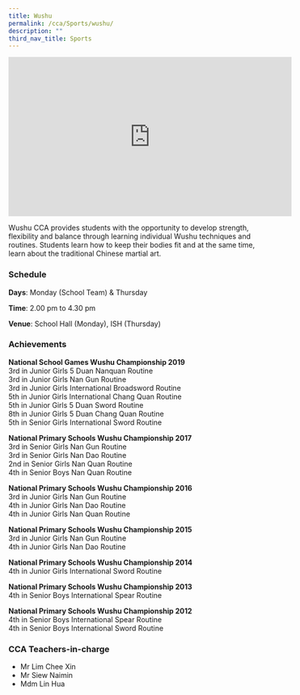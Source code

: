 ```yaml
---
title: Wushu
permalink: /cca/Sports/wushu/
description: ""
third_nav_title: Sports
---
```

<center><iframe width="560" height="315" src="https://www.youtube.com/embed/IQRUjZ9wp7M" title="Wushu" frameborder="0" allow="accelerometer; autoplay; clipboard-write; encrypted-media; gyroscope; picture-in-picture" allowfullscreen></iframe></center>

Wushu CCA provides students with the opportunity to develop strength, flexibility and balance through learning individual Wushu techniques and routines. Students learn how to keep their bodies fit and at the same time, learn about the traditional Chinese martial art.

  

### Schedule

**Days**: Monday (School Team) & Thursday

**Time**: 2.00 pm to 4.30 pm

**Venue**: School Hall (Monday), ISH (Thursday)

  

### Achievements

**National School Games Wushu Championship 2019**    
3rd in Junior Girls 5 Duan Nanquan Routine   
3rd in Junior Girls Nan Gun Routine   
3rd in Junior Girls International Broadsword Routine   
5th in Junior Girls International Chang Quan Routine   
5th in Junior Girls 5 Duan Sword Routine   
8th in Junior Girls 5 Duan Chang Quan Routine   
5th in Senior Girls International Sword Routine

  

**National Primary Schools Wushu Championship 2017**   
3rd in Senior Girls Nan Gun Routine   
3rd in Senior Girls Nan Dao Routine   
2nd in Senior Girls Nan Quan Routine    
4th in Senior Boys Nan Quan Routine

  

**National Primary Schools Wushu Championship 2016**     
3rd in Junior Girls Nan Gun Routine   
4th in Junior Girls Nan Dao Routine    
4th in Junior Girls Nan Quan Routine

  

**National Primary Schools Wushu Championship 2015**    
3rd in Junior Girls Nan Gun Routine    
4th in Junior Girls Nan Dao Routine

  

**National Primary Schools Wushu Championship 2014**   
4th in Junior Girls International Sword Routine

  

**National Primary Schools Wushu Championship 2013**   
4th in Senior Boys International Spear Routine

  

**National Primary Schools Wushu Championship 2012**   
4th in Senior Boys International Spear Routine    
4th in Senior Boys International Sword Routine

  

### CCA Teachers-in-charge

*   Mr Lim Chee Xin
*   Mr Siew Naimin
*   Mdm Lin Hua